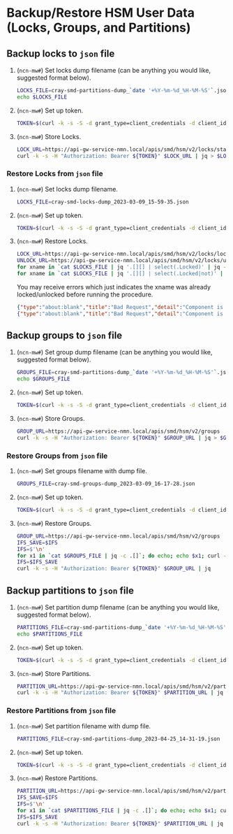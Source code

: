 # Backup/Restore HSM User Data (Locks, Groups, and Partitions)

## Backup locks to `json` file

1. (`ncn-mw#`) Set locks dump filename (can be anything you would like, suggested format below).

    ```bash
    LOCKS_FILE=cray-smd-partitions-dump_`date '+%Y-%m-%d_%H-%M-%S'`.json
    echo $LOCKS_FILE
    ```

1. (`ncn-mw#`) Set up token.

    ```bash
    TOKEN=$(curl -k -s -S -d grant_type=client_credentials -d client_id=admin-client -d client_secret=$(kubectl get secrets admin-client-auth -o jsonpath='{.data.client-secret}' | base64 -d) https://api-gw-service-nmn.local/keycloak/realms/shasta/protocol/openid-connect/token | jq -r '.access_token')
    ```

1. (`ncn-mw#`) Store Locks.

    ```bash
    LOCK_URL=https://api-gw-service-nmn.local/apis/smd/hsm/v2/locks/status
    curl -k -s -H "Authorization: Bearer ${TOKEN}" $LOCK_URL | jq > $LOCKS_FILE
    ```

### Restore Locks from `json` file

1. (`ncn-mw#`) Set locks dump filename.

    ```bash
    LOCKS_FILE=cray-smd-locks-dump_2023-03-09_15-59-35.json
    ```

1. (`ncn-mw#`) Set up token.

    ```bash
    TOKEN=$(curl -k -s -S -d grant_type=client_credentials -d client_id=admin-client -d client_secret=$(kubectl get secrets admin-client-auth -o jsonpath='{.data.client-secret}' | base64 -d) https://api-gw-service-nmn.local/keycloak/realms/shasta/protocol/openid-connect/token | jq -r '.access_token')
    ```

1. (`ncn-mw#`) Restore Locks.

    ```bash
    LOCK_URL=https://api-gw-service-nmn.local/apis/smd/hsm/v2/locks/lock
    UNLOCK_URL=https://api-gw-service-nmn.local/apis/smd/hsm/v2/locks/unlock
    for xname in `cat $LOCKS_FILE | jq '.[][] | select(.Locked)' | jq -r .ID`; do echo; echo $xname; curl -k -s -H "Authorization: Bearer ${TOKEN}" --header "Content-Type: application/json" -d '{"ComponentIDs":["'$xname'"], "Verify":false}' $LOCK_URL; done
    for xname in `cat $LOCKS_FILE | jq '.[][] | select(.Locked|not)' | jq -r .ID`; do echo; echo $xname; curl -k -s -H "Authorization: Bearer ${TOKEN}" --header "Content-Type: application/json" -d '{"ComponentIDs":["'$xname'"], "Verify":false}' $UNLOCK_URL; done
    ```

    You may receive errors which just indicates the xname was already locked/unlocked before running the procedure.

    ```json
    {"type":"about:blank","title":"Bad Request","detail":"Component is Locked","status":400}
    {"type":"about:blank","title":"Bad Request","detail":"Component is Unlocked","status":400}
    ```

## Backup groups to `json` file

1. (`ncn-mw#`) Set group dump filename (can be anything you would like, suggested format below).

    ```bash
    GROUPS_FILE=cray-smd-partitions-dump_`date '+%Y-%m-%d_%H-%M-%S'`.json
    echo $GROUPS_FILE
    ```

1. (`ncn-mw#`) Set up token.

    ```bash
    TOKEN=$(curl -k -s -S -d grant_type=client_credentials -d client_id=admin-client -d client_secret=$(kubectl get secrets admin-client-auth -o jsonpath='{.data.client-secret}' | base64 -d) https://api-gw-service-nmn.local/keycloak/realms/shasta/protocol/openid-connect/token | jq -r '.access_token')
    ```

1. (`ncn-mw#`) Store Groups.

    ```bash
    GROUP_URL=https://api-gw-service-nmn.local/apis/smd/hsm/v2/groups
    curl -k -s -H "Authorization: Bearer ${TOKEN}" $GROUP_URL | jq > $GROUPS_FILE
    ```

### Restore Groups from `json` file

1. (`ncn-mw#`) Set groups filename with dump file.

    ```bash
    GROUPS_FILE=cray-smd-groups-dump_2023-03-09_16-17-28.json
    ```

1. (`ncn-mw#`) Set up token.

    ```bash
    TOKEN=$(curl -k -s -S -d grant_type=client_credentials -d client_id=admin-client -d client_secret=$(kubectl get secrets admin-client-auth -o jsonpath='{.data.client-secret}' | base64 -d) https://api-gw-service-nmn.local/keycloak/realms/shasta/protocol/openid-connect/token | jq -r '.access_token')
    ```

1. (`ncn-mw#`) Restore Groups.

    ```bash
    GROUP_URL=https://api-gw-service-nmn.local/apis/smd/hsm/v2/groups
    IFS_SAVE=$IFS
    IFS=$'\n'
    for x1 in `cat $GROUPS_FILE | jq -c .[]`; do echo; echo $x1; curl -k -s -H "Authorization: Bearer ${TOKEN}" --header "Content-Type: application/json" -d "$x1" $GROUP_URL; done
    IFS=$IFS_SAVE
    curl -k -s -H "Authorization: Bearer ${TOKEN}" $GROUP_URL | jq
    ```

## Backup partitions to `json` file

1. (`ncn-mw#`) Set partition dump filename (can be anything you would like, suggested format below).

    ```bash
    PARTITIONS_FILE=cray-smd-partitions-dump_`date '+%Y-%m-%d_%H-%M-%S'`.json
    echo $PARTITIONS_FILE
    ```

1. (`ncn-mw#`) Set up token.

    ```bash
    TOKEN=$(curl -k -s -S -d grant_type=client_credentials -d client_id=admin-client -d client_secret=$(kubectl get secrets admin-client-auth -o jsonpath='{.data.client-secret}' | base64 -d) https://api-gw-service-nmn.local/keycloak/realms/shasta/protocol/openid-connect/token | jq -r '.access_token')
    ```

1. (`ncn-mw#`) Store Partitions.

    ```bash
    PARTITION_URL=https://api-gw-service-nmn.local/apis/smd/hsm/v2/partitions
    curl -k -s -H "Authorization: Bearer ${TOKEN}" $PARTITION_URL | jq > $PARTITIONS_FILE
    ```

### Restore Partitions from `json` file

1. (`ncn-mw#`) Set partition filename with dump file.

    ```bash
    PARTITIONS_FILE=cray-smd-partitions-dump_2023-04-25_14-31-19.json
    ```

1. (`ncn-mw#`) Set up token.

    ```bash
    TOKEN=$(curl -k -s -S -d grant_type=client_credentials -d client_id=admin-client -d client_secret=$(kubectl get secrets admin-client-auth -o jsonpath='{.data.client-secret}' | base64 -d) https://api-gw-service-nmn.local/keycloak/realms/shasta/protocol/openid-connect/token | jq -r '.access_token')
    ```

1. (`ncn-mw#`) Restore Partitions.

    ```bash
    PARTITION_URL=https://api-gw-service-nmn.local/apis/smd/hsm/v2/partitions
    IFS_SAVE=$IFS
    IFS=$'\n'
    for x1 in `cat $PARTITIONS_FILE | jq -c .[]`; do echo; echo $x1; curl -k -s -H "Authorization: Bearer ${TOKEN}" --header "Content-Type: application/json" -d "$x1" $PARTITION_URL;  done
    IFS=$IFS_SAVE
    curl -k -s -H "Authorization: Bearer ${TOKEN}" $PARTITION_URL | jq
    ```
